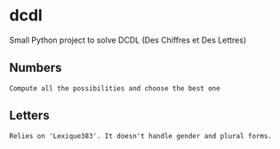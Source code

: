 # dcdl
Small Python project to solve DCDL (Des Chiffres et Des Lettres)

## Numbers
	Compute all the possibilities and choose the best one

## Letters 
	Relies on 'Lexique383'. It doesn't handle gender and plural forms.
